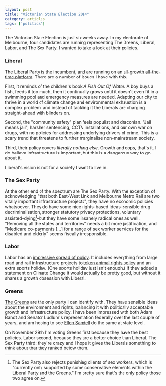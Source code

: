 ```yaml
---
layout: post
title: "Victorian State Election 2014"
category: articles
tags: ['politics']
---
```


The Victorian State Election is just six weeks away. In my electorate of Melbourne, four candidates are running representing The Greens, Liberal,
Labor, and The Sex Party. I wanted to take a look at their policies.

### Liberal

The Liberal Party is the incumbent, and are running on an [all-growth all-the-time
platform][lib-platform]. There are a number of issues I have with this.

First, it reminds of the children's book _A Fish Out Of Water_. A boy buys a
fish, feeds it too much, then it continually grows until it doesn't even fit in
a swimming pool and emergency measures are needed. Adapting our city to thrive
in a world of climate change and environmental exhaustion is a complex
problem, and instead of tackling it the Liberals are charging straight-ahead
with blinders on.

Second, the "community safety" plan feels populist and draconian. "Jail means
jail", harsher sentencing, CCTV installations, and our own war on drugs, with
no policies for addressing underlying drivers of crime. This is a scary trend
that threatens to further marginalise non-mainstream society.

Third, their policy covers _literally nothing else_. Growth and cops, that's
it. I do believe infrastructure is important, but this is a dangerous way to go
about it.

Liberal's vision is not for a society I want to live in.

### The Sex Party

At the other end of the spectrum are [The Sex Party][sp-platform]. With the
exception of acknowledging "that both East-West Link and Melbourne Metro Rail
are two vitally important infrastructure projects", they have no economic
policies whatsoever. They do have some nice rights-based ideas–sensible drug
decriminalisation, stronger statutory privacy protections, voluntary
assisted-dying[^1]–but they have some insanely radical ones as well. "Removing all
the states and territories" needs a bit more justification, and "Medicare
co-payments [...] for a range of sex worker services for the disabled and
elderly" seems fiscally irresponsible.

[^1]: The Sex Party also rejects punishing clients of sex workers, which is "currently only supported by some conservative elements within the Liberal Party and the Greens." I'm pretty sure that's the only policy those two agree on.

### Labor

Labor has an [impressive spread of policy][labour-platform]. It includes everything from large road and rail infrastructure projects to [token animal rights policy][labour-animals] and an [extra sports holiday][labour-sports]. ([One sports holiday][melbourne-cup] just isn't enough.) If they added a statement on Climate Change it would actually be pretty good, but without it shares a growth obsession with Liberal.

### Greens

[The Greens][greens-platform] are the only party I can identify with. They have
sensible ideas about the environment and rights, balancing it with politically
acceptable growth and infrastructure policy. I have been impressed with both
Adam Bandt and Senator Ludlum's representation federally over the last couple
of years, and am hoping to see [Ellen
Sandell](http://www.ellensandell.com/policies) do the same at state level.

On November 29th I'm voting Greens first because they have the best policies.
Labor second, because they are a better choice than Liberal. The Sex Party
third: they're crazy and I hope it gives the Liberals something to think about
that they ranked below them.

[sp-platform]: https://www.sexparty.org.au/policies/victorian-policy.html
[lib-platform]: http://vic.liberal.org.au/#OurPlan
[labour-platform]: http://www.danielandrews.com.au/policies/
[labour-animals]: http://www.danielandrews.com.au/policy/labor-to-crack-down-on-puppy-farms/
[labour-sports]: http://www.danielandrews.com.au/policy/grand-final-friday/
[melbourne-cup]: https://en.wikipedia.org/wiki/Melbourne_Cup#Public_holiday
[greens-platform]: http://www.ellensandell.com/policies
